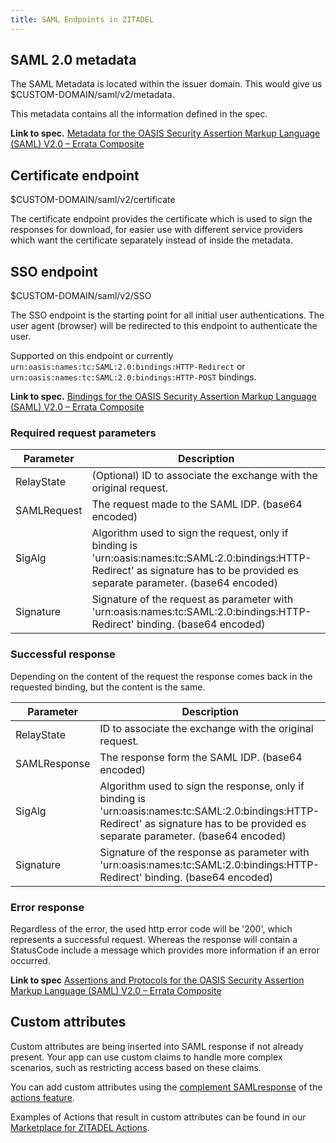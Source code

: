 ```yaml
---
title: SAML Endpoints in ZITADEL
---
```


## SAML 2.0 metadata

The SAML Metadata is located within the issuer domain. This would give us $CUSTOM-DOMAIN/saml/v2/metadata.

This metadata contains all the information defined in the spec.

**Link to
spec.** [Metadata for the OASIS Security Assertion Markup Language (SAML) V2.0 – Errata Composite](https://www.oasis-open.org/committees/download.php/35391/sstc-saml-metadata-errata-2.0-wd-04-diff.pdf)

## Certificate endpoint

$CUSTOM-DOMAIN/saml/v2/certificate

The certificate endpoint provides the certificate which is used to sign the responses for download, for easier use with
different service providers which want the certificate separately instead of inside the metadata.

## SSO endpoint

$CUSTOM-DOMAIN/saml/v2/SSO

The SSO endpoint is the starting point for all initial user authentications. The user agent (browser) will be redirected
to this endpoint to authenticate the user.

Supported on this endpoint or currently `urn:oasis:names:tc:SAML:2.0:bindings:HTTP-Redirect`
or `urn:oasis:names:tc:SAML:2.0:bindings:HTTP-POST` bindings.

**Link to
spec.** [Bindings for the OASIS Security Assertion Markup Language (SAML) V2.0 – Errata Composite](https://www.oasis-open.org/committees/download.php/35387/sstc-saml-bindings-errata-2.0-wd-05-diff.pdf)

### Required request parameters

| Parameter | Description                                                                                                                                                                         |
|---------|-------------------------------------------------------------------------------------------------------------------------------------------------------------------------------------|
| RelayState | (Optional) ID to associate the exchange with the original request.                                                                                                                  |
| SAMLRequest | The request made to the SAML IDP.  (base64 encoded)                                                                                                                                 |
| SigAlg | Algorithm used to sign the request, only if binding is 'urn:oasis:names:tc:SAML:2.0:bindings:HTTP-Redirect' as signature has to be provided es separate parameter. (base64 encoded) |
| Signature | Signature of the request as parameter with 'urn:oasis:names:tc:SAML:2.0:bindings:HTTP-Redirect' binding.  (base64 encoded)                                                          |

### Successful response

Depending on the content of the request the response comes back in the requested binding, but the content is the same.

| Parameter | Description                                                                                                                                                          |
|---------|----------------------------------------------------------------------------------------------------------------------------------------------------------------------|
| RelayState | ID to associate the exchange with the original request.                                                                                                              |
| SAMLResponse | The response form the SAML IDP.  (base64 encoded)                                                                                                                    |
| SigAlg | Algorithm used to sign the response, only if binding is 'urn:oasis:names:tc:SAML:2.0:bindings:HTTP-Redirect' as signature has to be provided es separate parameter.  (base64 encoded)  |
| Signature | Signature of the response as parameter with 'urn:oasis:names:tc:SAML:2.0:bindings:HTTP-Redirect' binding.  (base64 encoded)                                                            |

### Error response

Regardless of the error, the used http error code will be '200', which represents a successful request. Whereas the
response will contain a StatusCode include a message which provides more information if an error occurred.

**Link to
spec** [Assertions and Protocols for the OASIS Security Assertion Markup Language (SAML) V2.0 – Errata Composite](https://www.oasis-open.org/committees/download.php/35711/sstc-saml-core-errata-2.0-wd-06-diff.pdf)

## Custom attributes

Custom attributes are being inserted into SAML response if not already present.
Your app can use custom claims to handle more complex scenarios, such as restricting access based on these claims.

You can add custom attributes using the [complement SAMLresponse](/docs/apis/actions/customize-samlresponse) of the [actions feature](/docs/apis/actions/introduction).

Examples of Actions that result in custom attributes can be found in our [Marketplace for ZITADEL Actions](https://github.com/zitadel/actions).
